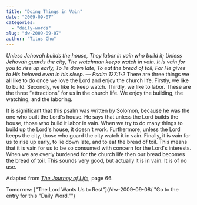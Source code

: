 ```yaml
---
title: "Doing Things in Vain"
date: "2009-09-07"
categories: 
  - "daily-words"
slug: "dw-2009-09-07"
author: "Titus Chu"
---
```


_Unless Jehovah builds the house, They labor in vain who build it; Unless Jehovah guards the city, The watchman keeps watch in vain. It is vain for you to rise up early, To lie down late, To eat the bread of toil; For He gives to His beloved even in his sleep. — Psalm 127:1-2_ There are three things we all like to do once we love the Lord and enjoy the church life. Firstly, we like to build. Secondly, we like to keep watch. Thirdly, we like to labor. These are the three “attractions” for us in the church life. We enjoy the building, the watching, and the laboring.

It is significant that this psalm was written by Solomon, because he was the one who built the Lord's house. He says that unless the Lord builds the house, those who build it labor in vain. When we try to do many things to build up the Lord's house, it doesn't work. Furthermore, unless the Lord keeps the city, those who guard the city watch it in vain. Finally, it is vain for us to rise up early, to lie down late, and to eat the bread of toil. This means that it is vain for us to be so consumed with concern for the Lord's interests. When we are overly burdened for the church life then our bread becomes the bread of toil. This sounds very good, but actually it is in vain. It is of no use.

Adapted from [_The Journey of Life_](/book-journey-of-life/ "Go to the entry for this book."), page 66.

Tomorrow: ["The Lord Wants Us to Rest"](/dw-2009-09-08/ "Go to the entry for this "Daily Word."")
